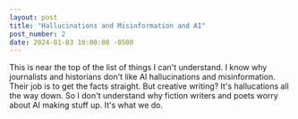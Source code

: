 ```yaml
---
layout: post
title: "Hallucinations and Misinformation and AI"
post_number: 2
date: 2024-01-03 10:00:00 -0500
---
```


This is near the top of the list of things I can't understand. I know why journalists and historians don't like AI hallucinations and misinformation. Their job is to get the facts straight. But creative writing? It's hallucations all the way down. So I don't understand why fiction writers and poets worry about AI making stuff up. It's what we do.